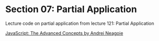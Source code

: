 # Section 07: Partial Application
Lecture code on partial application from lecture 121: Partial Application

[JavaScript: The Advanced Concepts by Andrei Neagoie](https://www.udemy.com/course/advanced-javascript-concepts/)
